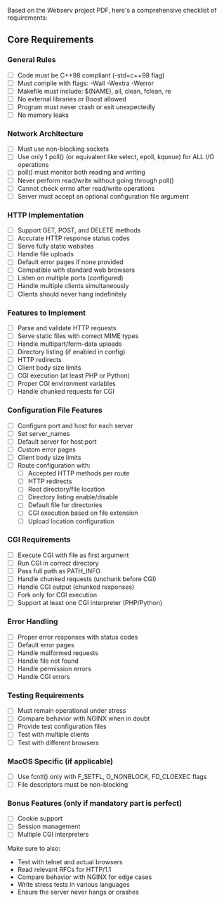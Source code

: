 Based on the Webserv project PDF, here's a comprehensive checklist of requirements:

## Core Requirements

### General Rules
- [ ] Code must be C++98 compliant (-std=c++98 flag)
- [ ] Must compile with flags: -Wall -Wextra -Werror
- [ ] Makefile must include: $(NAME), all, clean, fclean, re
- [ ] No external libraries or Boost allowed
- [ ] Program must never crash or exit unexpectedly
- [ ] No memory leaks

### Network Architecture
- [ ] Must use non-blocking sockets
- [ ] Use only 1 poll() (or equivalent like select, epoll, kqueue) for ALL I/O operations
- [ ] poll() must monitor both reading and writing
- [ ] Never perform read/write without going through poll()
- [ ] Cannot check errno after read/write operations
- [ ] Server must accept an optional configuration file argument

### HTTP Implementation
- [ ] Support GET, POST, and DELETE methods
- [ ] Accurate HTTP response status codes
- [ ] Serve fully static websites
- [ ] Handle file uploads
- [ ] Default error pages if none provided
- [ ] Compatible with standard web browsers
- [ ] Listen on multiple ports (configured)
- [ ] Handle multiple clients simultaneously
- [ ] Clients should never hang indefinitely

### Features to Implement
- [ ] Parse and validate HTTP requests
- [ ] Serve static files with correct MIME types
- [ ] Handle multipart/form-data uploads
- [ ] Directory listing (if enabled in config)
- [ ] HTTP redirects
- [ ] Client body size limits
- [ ] CGI execution (at least PHP or Python)
- [ ] Proper CGI environment variables
- [ ] Handle chunked requests for CGI

### Configuration File Features
- [ ] Configure port and host for each server
- [ ] Set server_names
- [ ] Default server for host:port
- [ ] Custom error pages
- [ ] Client body size limits
- [ ] Route configuration with:
  - [ ] Accepted HTTP methods per route
  - [ ] HTTP redirects
  - [ ] Root directory/file location
  - [ ] Directory listing enable/disable
  - [ ] Default file for directories
  - [ ] CGI execution based on file extension
  - [ ] Upload location configuration

### CGI Requirements
- [ ] Execute CGI with file as first argument
- [ ] Run CGI in correct directory
- [ ] Pass full path as PATH_INFO
- [ ] Handle chunked requests (unchunk before CGI)
- [ ] Handle CGI output (chunked responses)
- [ ] Fork only for CGI execution
- [ ] Support at least one CGI interpreter (PHP/Python)

### Error Handling
- [ ] Proper error responses with status codes
- [ ] Default error pages
- [ ] Handle malformed requests
- [ ] Handle file not found
- [ ] Handle permission errors
- [ ] Handle CGI errors

### Testing Requirements
- [ ] Must remain operational under stress
- [ ] Compare behavior with NGINX when in doubt
- [ ] Provide test configuration files
- [ ] Test with multiple clients
- [ ] Test with different browsers

### MacOS Specific (if applicable)
- [ ] Use fcntl() only with F_SETFL, O_NONBLOCK, FD_CLOEXEC flags
- [ ] File descriptors must be non-blocking

### Bonus Features (only if mandatory part is perfect)
- [ ] Cookie support
- [ ] Session management
- [ ] Multiple CGI interpreters

Make sure to also:
- Test with telnet and actual browsers
- Read relevant RFCs for HTTP/1.1
- Compare behavior with NGINX for edge cases
- Write stress tests in various languages
- Ensure the server never hangs or crashes